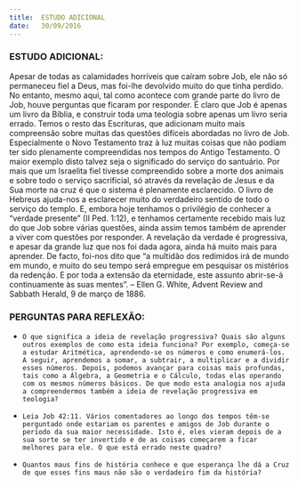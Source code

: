 ```yaml
---
title:  ESTUDO ADICIONAL
date:   30/09/2016
---
```


### ESTUDO ADICIONAL:

Apesar de todas as calamidades horríveis que caíram sobre Job, ele não só permaneceu fiel a Deus, mas foi-lhe devolvido muito do que tinha perdido. No entanto, mesmo aqui, tal como acontece com grande parte do livro de Job, houve perguntas que ficaram por responder. É claro que Job é apenas um livro da Bíblia, e construir toda uma teologia sobre apenas um livro seria errado. Temos o resto das Escrituras, que adicionam muito mais compreensão sobre muitas das questões difíceis abordadas no livro de Job. Especialmente o Novo Testamento traz à luz muitas coisas que não podiam ter sido plenamente compreendidas nos tempos do Antigo Testamento. O maior exemplo disto talvez seja o significado do serviço do santuário. Por mais que um Israelita fiel tivesse compreendido sobre a morte dos animais e sobre todo o serviço sacrificial, só através da revelação de Jesus e da Sua morte na cruz é que o sistema é plenamente esclarecido. O livro de Hebreus ajuda-nos a esclarecer muito do verdadeiro sentido de todo o serviço do templo. E, embora hoje tenhamos o privilégio de conhecer a “verdade presente” (II Ped. 1:12), e tenhamos certamente recebido mais luz do que Job sobre várias questões, ainda assim temos também de aprender a viver com questões por responder. A revelação da verdade é progressiva, e apesar da grande luz que nos foi dada agora, ainda há muito mais para aprender. De facto, foi-nos dito que “a multidão dos redimidos irá de mundo em mundo, e muito do seu tempo será empregue em pesquisar os mistérios da redenção. E por toda a extensão da eternidade, este assunto abrir-se-á continuamente às suas mentes”. – Ellen G. White, Advent Review and Sabbath Herald, 9 de março de 1886.

### PERGUNTAS PARA REFLEXÃO:

- `O que significa a ideia de revelação progressiva? Quais são alguns outros exemplos de como esta ideia funciona? Por exemplo, começa-se a estudar Aritmética, aprendendo-se os números e como enumerá-los. A seguir, aprendemos a somar, a subtrair, a multiplicar e a dividir esses números. Depois, podemos avançar para coisas mais profundas, tais como a Álgebra, a Geometria e o Cálculo, todas elas operando com os mesmos números básicos. De que modo esta analogia nos ajuda a compreendermos também a ideia de revelação progressiva em teologia?`

- `Leia Job 42:11. Vários comentadores ao longo dos tempos têm-se perguntado onde estariam os parentes e amigos de Job durante o período da sua maior necessidade. Isto é, eles vieram depois de a sua sorte se ter invertido e de as coisas começarem a ficar melhores para ele. O que está errado neste quadro?`

- `Quantos maus fins de história conhece e que esperança lhe dá a Cruz de que esses fins maus não são o verdadeiro fim da história?`